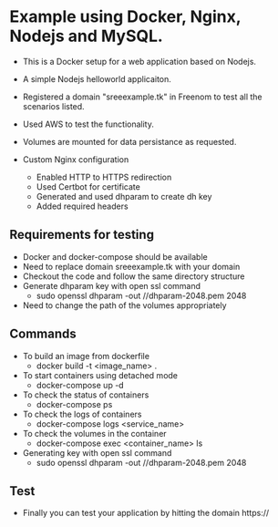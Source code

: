
# Example using Docker, Nginx, Nodejs and MySQL.
- This is a Docker setup for a web application based on Nodejs.

- A simple Nodejs helloworld applicaiton.
- Registered a domain "sreeexample.tk" in Freenom to test all the scenarios listed.
- Used AWS to test the functionality.
- Volumes are mounted for data persistance as requested.
- Custom Nginx configuration
	- Enabled HTTP to HTTPS redirection
	- Used Certbot for certificate
	- Generated and used dhparam to create dh key
	- Added required headers


## Requirements for testing
- Docker and docker-compose should be available
- Need to replace domain sreeexample.tk with your domain
- Checkout the code and follow the same directory structure
- Generate dhparam key with open ssl command
	- sudo openssl dhparam -out /<location>/dhparam-2048.pem 2048	
- Need to change the path of the volumes appropriately

## Commands
- To build an image from dockerfile 
	- docker build -t <image_name> .
- To start containers using detached mode
	- docker-compose up -d 
- To check the status of containers
	- docker-compose ps
- To check the logs of containers
	- docker-compose logs <service_name>
- To check the volumes in the container
	- docker-compose exec <container_name> ls <path>
- Generating key with open ssl command
	- sudo openssl dhparam -out /<location>/dhparam-2048.pem 2048

## Test
- Finally you can test your application by hitting the domain https://<domainname>
